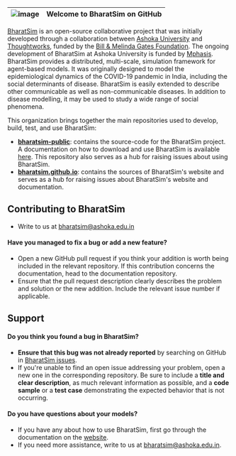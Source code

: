 | ![image](https://github.com/bharatsim/.github/assets/19914486/593277c7-73b9-4ba9-bc0e-be3489b272be) | Welcome to BharatSim on GitHub |
|----|--------------------------------------------------------|

[BharatSim](https://bharatsim.ashoka.edu.in) is an open-source collaborative project that was initially developed through a collaboration between [Ashoka University](https://www.ashoka.edu.in) and [Thoughtworks](https://www.thoughtworks.com/), funded by the [Bill & Melinda Gates Foundation](https://www.gatesfoundation.org/). The ongoing development of BharatSim at Ashoka University is funded by [Mphasis](https://www.mphasis.com/). BharatSim provides a distributed, multi-scale, simulation framework for agent-based models. It was originally designed to model the epidemiological dynamics of the COVID-19 pandemic in India, including the social determinants of disease. BharatSim is easily extended to describe other communicable as well as non-communicable diseases. In addition to disease modelling, it may be used to study a wide range of social phenomena.

This organization brings together the main repositories used to develop, build, test, and use BharatSim:

- **[bharatsim-public](https://github.com/bharatsim/bharatsim-public)**: contains the source-code for the BharatSim project. A documentation on how to download and use BharatSim is available [here](https://bharatsim.readthedocs.io). This repository also serves as a hub for raising issues about using BharatSim. 
-  **[bharatsim.github.io](https://github.com/bharatsim/bharatsim.github.io)**: contains the sources of BharatSim's website and serves as a hub for raising issues about BharatSim's website and documentation.


## Contributing to BharatSim

- Write to us at bharatsim@ashoka.edu.in

#### **Have you managed to fix a bug or add a new feature?**
- Open a new GitHub pull request if you think your addition is worth being included in the relevant repository. If this contribution concerns the documentation, head to the documentation repository.
- Ensure that the pull request description clearly describes the problem and solution or the new addition. Include the relevant issue number if applicable.


## Support

#### **Do you think you found a bug in BharatSim?**

* **Ensure that this bug was not already reported** by searching on GitHub in [BharatSim issues](https://github.com/bharatsim/bharatSim-public/issues).
* If you're unable to find an open issue addressing your problem, open a new one in the corresponding repository. Be sure to include a **title and clear description**, as much relevant information as possible, and a **code sample** or a **test case** demonstrating the expected behavior that is not occurring.

#### **Do you have questions about your models?**

* If you have any about how to use BharatSim, first go through the documentation on the [website](http://bharatsim.ashoka.edu.in).
* If you need more assistance, write to us at bharatsim@ashoka.edu.in.
